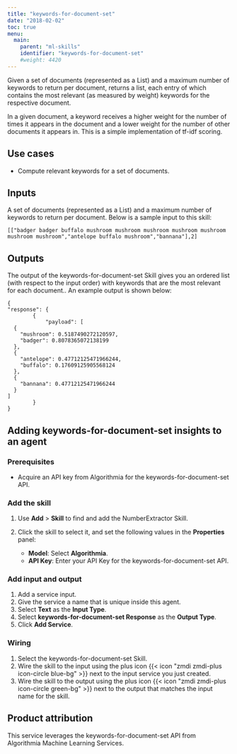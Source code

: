 ```yaml
---
title: "keywords-for-document-set"
date: "2018-02-02"
toc: true
menu:
  main:
    parent: "ml-skills"
    identifier: "keywords-for-document-set"
    #weight: 4420
---
```


Given a set of documents (represented as a List<String>) and a maximum number of keywords to return per document, returns a list, each entry of which contains the most relevant (as measured by weight) keywords for the respective document. 

In a given document, a keyword receives a higher weight for the number of times it appears in the document and a lower weight for the number of other documents it appears in. This is a simple implementation of tf-idf scoring.
## Use cases
- Compute relevant keywords for a set of documents.

## Inputs
A set of documents (represented as a List<String>) and a maximum number of keywords to return per document. 
Below is a sample input to this skill:

```
[["badger badger buffalo mushroom mushroom mushroom mushroom mushroom mushroom mushroom","antelope buffalo mushroom","bannana"],2]

```

## Outputs
The output of the keywords-for-document-set Skill gives you an ordered list (with respect to the input order) with keywords that are the most relevant for each document.. An example output is shown below:

```
{
"response": {
        {
            "payload": [
  {
    "mushroom": 0.5187490272120597,
    "badger": 0.8078365072138199
  },
  {
    "antelope": 0.47712125471966244,
    "buffalo": 0.17609125905568124
  },
  {
    "bannana": 0.47712125471966244
  }
]
        }
}
```

## Adding keywords-for-document-set insights to an agent
### Prerequisites
* Acquire an API key from Algorithmia for the keywords-for-document-set API.

### Add the skill
1. Use **Add** > **Skill** to find and add the NumberExtractor Skill.
1. Click the skill to select it, and set the following values in the **Properties** panel:
 
    * **Model**: Select **Algorithmia**.
    * **API Key**: Enter your API Key for the keywords-for-document-set API.

### Add input and output
1. Add a service input.
1. Give the service a name that is unique inside this agent.
1. Select **Text** as the **Input Type**.
1. Select **keywords-for-document-set Response** as the **Output Type**.
1. Click **Add Service**.

### Wiring
1. Select the keywords-for-document-set Skill.
2. Wire the skill to the input using the plus icon {{< icon "zmdi zmdi-plus icon-circle blue-bg" >}} next to the input service you just created.
3. Wire the skill to the output using the plus icon {{< icon "zmdi zmdi-plus icon-circle green-bg" >}} next to the output that matches the input name for the skill.

## Product attribution
This service leverages the keywords-for-document-set API from Algorithmia Machine Learning Services.
